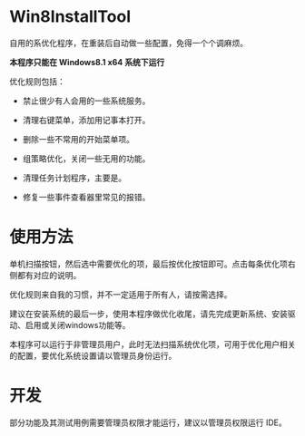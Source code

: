 ﻿# Win8InstallTool

自用的系优化程序，在重装后自动做一些配置，免得一个个调麻烦。

**本程序只能在 Windows8.1 x64 系统下运行**

优化规则包括：

- 禁止很少有人会用的一些系统服务。

- 清理右键菜单，添加用记事本打开。

- 删除一些不常用的开始菜单项。

- 组策略优化，关闭一些无用的功能。

- 清理任务计划程序，主要是。

- 修复一些事件查看器里常见的报错。

# 使用方法

单机扫描按钮，然后选中需要优化的项，最后按优化按钮即可。点击每条优化项右侧都有对应的说明。

优化规则来自我的习惯，并不一定适用于所有人，请按需选择。

建议在安装系统的最后一步，使用本程序做优化收尾，请先完成更新系统、安装驱动、启用或关闭windows功能等。

本程序可以运行于非管理员用户，此时无法扫描系统优化项，可用于优化用户相关的配置，要优化系统设置请以管理员身份运行。

# 开发

部分功能及其测试用例需要管理员权限才能运行，建议以管理员权限运行 IDE。
